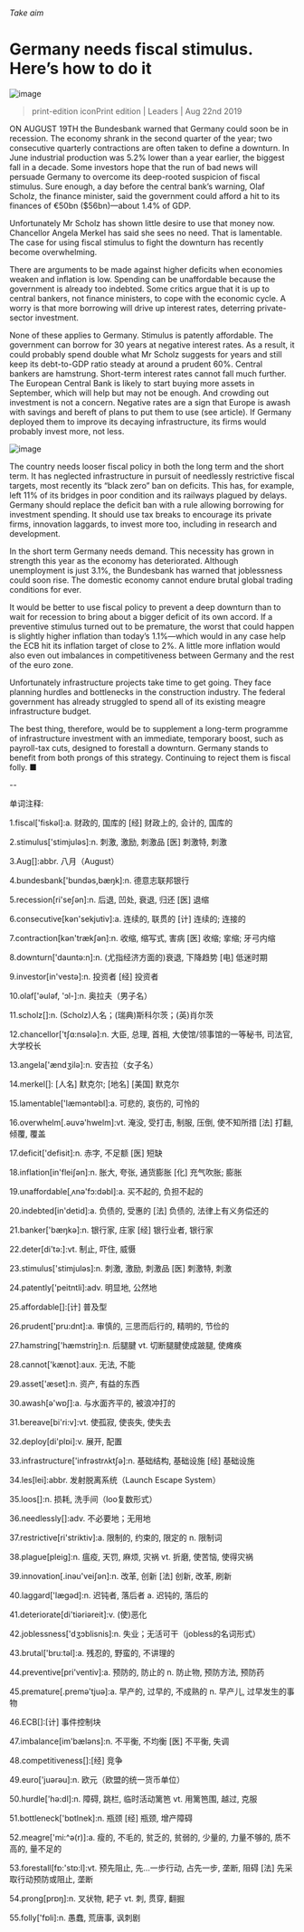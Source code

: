###### Take aim
# Germany needs fiscal stimulus. Here’s how to do it 
![image](images/20190824_LDP502.jpg) 
> print-edition iconPrint edition | Leaders | Aug 22nd 2019 
ON AUGUST 19TH the Bundesbank warned that Germany could soon be in recession. The economy shrank in the second quarter of the year; two consecutive quarterly contractions are often taken to define a downturn. In June industrial production was 5.2% lower than a year earlier, the biggest fall in a decade. Some investors hope that the run of bad news will persuade Germany to overcome its deep-rooted suspicion of fiscal stimulus. Sure enough, a day before the central bank’s warning, Olaf Scholz, the finance minister, said the government could afford a hit to its finances of €50bn ($56bn)—about 1.4% of GDP. 
Unfortunately Mr Scholz has shown little desire to use that money now. Chancellor Angela Merkel has said she sees no need. That is lamentable. The case for using fiscal stimulus to fight the downturn has recently become overwhelming. 
There are arguments to be made against higher deficits when economies weaken and inflation is low. Spending can be unaffordable because the government is already too indebted. Some critics argue that it is up to central bankers, not finance ministers, to cope with the economic cycle. A worry is that more borrowing will drive up interest rates, deterring private-sector investment. 
None of these applies to Germany. Stimulus is patently affordable. The government can borrow for 30 years at negative interest rates. As a result, it could probably spend double what Mr Scholz suggests for years and still keep its debt-to-GDP ratio steady at around a prudent 60%. Central bankers are hamstrung. Short-term interest rates cannot fall much further. The European Central Bank is likely to start buying more assets in September, which will help but may not be enough. And crowding out investment is not a concern. Negative rates are a sign that Europe is awash with savings and bereft of plans to put them to use (see article). If Germany deployed them to improve its decaying infrastructure, its firms would probably invest more, not less. 
![image](images/20190824_LDC630.png) 
The country needs looser fiscal policy in both the long term and the short term. It has neglected infrastructure in pursuit of needlessly restrictive fiscal targets, most recently its “black zero” ban on deficits. This has, for example, left 11% of its bridges in poor condition and its railways plagued by delays. Germany should replace the deficit ban with a rule allowing borrowing for investment spending. It should use tax breaks to encourage its private firms, innovation laggards, to invest more too, including in research and development. 
In the short term Germany needs demand. This necessity has grown in strength this year as the economy has deteriorated. Although unemployment is just 3.1%, the Bundesbank has warned that joblessness could soon rise. The domestic economy cannot endure brutal global trading conditions for ever. 
It would be better to use fiscal policy to prevent a deep downturn than to wait for recession to bring about a bigger deficit of its own accord. If a preventive stimulus turned out to be premature, the worst that could happen is slightly higher inflation than today’s 1.1%—which would in any case help the ECB hit its inflation target of close to 2%. A little more inflation would also even out imbalances in competitiveness between Germany and the rest of the euro zone. 
Unfortunately infrastructure projects take time to get going. They face planning hurdles and bottlenecks in the construction industry. The federal government has already struggled to spend all of its existing meagre infrastructure budget. 
The best thing, therefore, would be to supplement a long-term programme of infrastructure investment with an immediate, temporary boost, such as payroll-tax cuts, designed to forestall a downturn. Germany stands to benefit from both prongs of this strategy. Continuing to reject them is fiscal folly. ■ 
-- 
 单词注释:
1.fiscal['fiskәl]:a. 财政的, 国库的 [经] 财政上的, 会计的, 国库的 
2.stimulus['stimjulәs]:n. 刺激, 激励, 刺激品 [医] 刺激特, 刺激 
3.Aug[]:abbr. 八月（August） 
4.bundesbank['bundəs,bæŋk]:n. 德意志联邦银行 
5.recession[ri'seʃәn]:n. 后退, 凹处, 衰退, 归还 [医] 退缩 
6.consecutive[kәn'sekjutiv]:a. 连续的, 联贯的 [计] 连续的; 连接的 
7.contraction[kәn'trækʃәn]:n. 收缩, 缩写式, 害病 [医] 收缩; 挛缩; 牙弓内缩 
8.downturn['dauntә:n]:n. (尤指经济方面的)衰退, 下降趋势 [电] 低迷时期 
9.investor[in'vestә]:n. 投资者 [经] 投资者 
10.olaf['әulәf, 'ɔl-]:n. 奥拉夫（男子名） 
11.scholz[]:n. (Scholz)人名；(瑞典)斯科尔茨；(英)肖尔茨 
12.chancellor['tʃɑ:nsәlә]:n. 大臣, 总理, 首相, 大使馆/领事馆的一等秘书, 司法官, 大学校长 
13.angela['ændʒilә]:n. 安吉拉（女子名） 
14.merkel[]: [人名] 默克尔; [地名] [美国] 默克尔 
15.lamentable['læmәntәbl]:a. 可悲的, 哀伤的, 可怜的 
16.overwhelm[.әuvә'hwelm]:vt. 淹没, 受打击, 制服, 压倒, 使不知所措 [法] 打翻, 倾覆, 覆盖 
17.deficit['defisit]:n. 赤字, 不足额 [医] 短缺 
18.inflation[in'fleiʃәn]:n. 胀大, 夸张, 通货膨胀 [化] 充气吹胀; 膨胀 
19.unaffordable[ˌʌnə'fɔ:dəbl]:a. 买不起的, 负担不起的 
20.indebted[in'detid]:a. 负债的, 受惠的 [法] 负债的, 法律上有义务偿还的 
21.banker['bæŋkә]:n. 银行家, 庄家 [经] 银行业者, 银行家 
22.deter[di'tә:]:vt. 制止, 吓住, 威慑 
23.stimulus['stimjulәs]:n. 刺激, 激励, 刺激品 [医] 刺激特, 刺激 
24.patently['peitntli]:adv. 明显地, 公然地 
25.affordable[]:[计] 普及型 
26.prudent['pru:dnt]:a. 审慎的, 三思而后行的, 精明的, 节俭的 
27.hamstring['hæmstriŋ]:n. 后腿腱 vt. 切断腿腱使成跛腿, 使瘫痪 
28.cannot['kænɒt]:aux. 无法, 不能 
29.asset['æset]:n. 资产, 有益的东西 
30.awash[ә'wɒʃ]:a. 与水面齐平的, 被浪冲打的 
31.bereave[bi'ri:v]:vt. 使孤寂, 使丧失, 使失去 
32.deploy[di'plɒi]:v. 展开, 配置 
33.infrastructure['infrәstrʌktʃә]:n. 基础结构, 基础设施 [经] 基础设施 
34.les[lei]:abbr. 发射脱离系统（Launch Escape System） 
35.loos[]:n. 损耗, 洗手间（loo复数形式） 
36.needlessly[]:adv. 不必要地；无用地 
37.restrictive[ri'striktiv]:a. 限制的, 约束的, 限定的 n. 限制词 
38.plague[pleig]:n. 瘟疫, 天罚, 麻烦, 灾祸 vt. 折磨, 使苦恼, 使得灾祸 
39.innovation[.inәu'veiʃәn]:n. 改革, 创新 [法] 创新, 改革, 刷新 
40.laggard['lægәd]:n. 迟钝者, 落后者 a. 迟钝的, 落后的 
41.deteriorate[di'tiәriәreit]:v. (使)恶化 
42.joblessness['dʒɔblisnis]:n. 失业；无活可干（jobless的名词形式） 
43.brutal['bru:tәl]:a. 残忍的, 野蛮的, 不讲理的 
44.preventive[pri'ventiv]:a. 预防的, 防止的 n. 防止物, 预防方法, 预防药 
45.premature[.premә'tjuә]:a. 早产的, 过早的, 不成熟的 n. 早产儿, 过早发生的事物 
46.ECB[]:[计] 事件控制块 
47.imbalance[im'bælәns]:n. 不平衡, 不均衡 [医] 不平衡, 失调 
48.competitiveness[]:[经] 竞争 
49.euro['juәrәu]:n. 欧元（欧盟的统一货币单位） 
50.hurdle['hә:dl]:n. 障碍, 跳栏, 临时活动篱笆 vt. 用篱笆围, 越过, 克服 
51.bottleneck['bɒtlnek]:n. 瓶颈 [经] 瓶颈, 增产障碍 
52.meagre['mi:^ә(r)]:a. 瘦的, 不毛的, 贫乏的, 贫弱的, 少量的, 力量不够的, 质不高的, 量不足的 
53.forestall[fɒ:'stɒ:l]:vt. 预先阻止, 先...一步行动, 占先一步, 垄断, 阻碍 [法] 先采取行动预防或阻止, 垄断 
54.prong[prɒŋ]:n. 叉状物, 耙子 vt. 刺, 贯穿, 翻掘 
55.folly['fɒli]:n. 愚蠢, 荒唐事, 讽刺剧 
